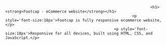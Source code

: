                                                                     <h1><strong>Footcap - eCommerce website</strong></h1>
                                                            <p style='font-size:18px'>Footcap is fully responsive ecommerce website,</p>
                                                    <p style='font-size:18px'>Responsive for all devices, built using HTML, CSS, and JavaScript.</p>          
                                                
                                          
                              
